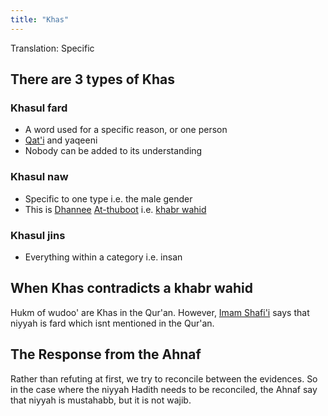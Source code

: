 ```yaml
---
title: "Khas"
---
```


Translation: Specific

## There are 3 types of Khas

### Khasul fard
- A word used for a specific reason, or one person
- [Qat'i](Usul%20Fiqh/Glossary/Qat'i.md) and yaqeeni
- Nobody can be added to its understanding

### Khasul naw
- Specific to one type i.e. the male gender
- This is [Dhannee](Usul%20Fiqh/Glossary/Dhannee.md) [At-thuboot](Usul%20Fiqh/Glossary/At-thuboot.md) i.e. [khabr wahid](Hadith/khabr%20wahid.md)

### Khasul jins
- Everything within a category i.e. insan

## When Khas contradicts a khabr wahid
Hukm of wudoo' are Khas in the Qur'an. However, [Imam Shafi'i](Ilmul%20rijaal/Imam%20Shafi'i.md) says that niyyah is fard which isnt mentioned in the Qur'an.

## The Response from the Ahnaf
Rather than refuting at first, we try to reconcile between the evidences. So in the case where the niyyah Hadith needs to be reconciled, the Ahnaf say that niyyah is mustahabb, but it is not wajib.